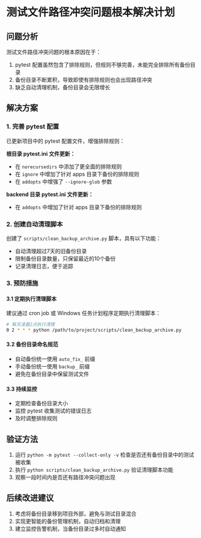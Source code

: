 # 测试文件路径冲突问题根本解决计划

## 问题分析

测试文件路径冲突问题的根本原因在于：
1. pytest 配置虽然包含了排除规则，但规则不够完善，未能完全排除所有备份目录
2. 备份目录不断累积，导致即使有排除规则也会出现路径冲突
3. 缺乏自动清理机制，备份目录会无限增长

## 解决方案

### 1. 完善 pytest 配置

已更新项目中的 pytest 配置文件，增强排除规则：

**根目录 pytest.ini 文件更新：**
- 在 `norecursedirs` 中添加了更全面的排除规则
- 在 `ignore` 中增加了针对 apps 目录下备份的排除规则
- 在 `addopts` 中增强了 `--ignore-glob` 参数

**backend 目录 pytest.ini 文件更新：**
- 在 `addopts` 中增加了针对 apps 目录下备份的排除规则

### 2. 创建自动清理脚本

创建了 `scripts/clean_backup_archive.py` 脚本，具有以下功能：
- 自动清理超过7天的旧备份目录
- 限制备份目录数量，只保留最近的10个备份
- 记录清理日志，便于追踪

### 3. 预防措施

#### 3.1 定期执行清理脚本
建议通过 cron job 或 Windows 任务计划程序定期执行清理脚本：

```bash
# 每天凌晨2点执行清理
0 2 * * * python /path/to/project/scripts/clean_backup_archive.py
```

#### 3.2 备份目录命名规范
- 自动备份统一使用 `auto_fix_` 前缀
- 手动备份统一使用 `backup_` 前缀
- 避免在备份目录中保留测试文件

#### 3.3 持续监控
- 定期检查备份目录大小
- 监控 pytest 收集测试的错误日志
- 及时调整排除规则

## 验证方法

1. 运行 `python -m pytest --collect-only -v` 检查是否还有备份目录中的测试被收集
2. 执行 `python scripts/clean_backup_archive.py` 验证清理脚本功能
3. 观察一段时间内是否还有路径冲突问题出现

## 后续改进建议

1. 考虑将备份目录移到项目外部，避免与测试目录混合
2. 实现更智能的备份管理机制，自动归档和清理
3. 建立监控告警机制，当备份目录过多时自动通知